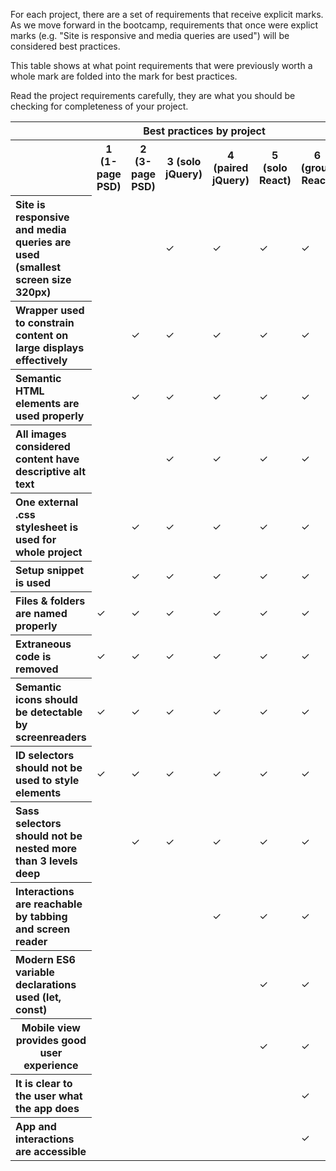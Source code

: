 <!-- Per https://docs.google.com/spreadsheets/d/13YswvGjg_AqMw4sTBTo_Rvbv6GPAGQW12nZAdg9iUrQ/edit#gid=0 -->

For each project, there are a set of requirements that receive explicit marks. As we move forward in the bootcamp, requirements that once were explict marks (e.g. "Site is responsive and media queries are used") will be considered best practices. 

This table shows at what point requirements that were previously worth a whole mark are folded into the mark for best practices.

Read the project requirements carefully, they are what you should be checking for completeness of your project.

<table>
  <tr>
    <th colspan="8">Best practices by project</th>
  </tr>
  <tr>
    <th></th>
    <th>1 (1-page PSD)</th>
    <th>2 (3-page PSD)</th>
    <th>3 (solo jQuery)</th>
    <th>4 (paired jQuery)</th>
    <th>5 (solo React)</th>
    <th>6 (group React)</th>
    <th>7 (portfolio)</th>
  </tr>
  <tr>
    <th align="left">Site is responsive and media queries are used (smallest screen size 320px)</th>
    <td> </td>
    <td> </td>
    <td>✓</td>
    <td>✓</td>
    <td>✓</td>
    <td>✓</td>
    <td>✓</td>
  </tr>
  <tr>
    <th align="left">Wrapper used to constrain content on large displays effectively</th>
    <td> </td>
    <td>✓</td>
    <td>✓</td>
    <td>✓</td>
    <td>✓</td>
    <td>✓</td>
    <td>✓</td>
  </tr>
  <tr>
    <th align="left">Semantic HTML elements are used properly</th>
    <td> </td>
    <td>✓</td>
    <td>✓</td>
    <td>✓</td>
    <td>✓</td>
    <td>✓</td>
    <td>✓</td>
  </tr>
  <tr>
    <th align="left">All images considered content have descriptive alt text</th>
    <td> </td>
    <td> </td>
    <td>✓</td>
    <td>✓</td>
    <td>✓</td>
    <td>✓</td>
    <td>✓</td>
  </tr>
  <tr>
    <th align="left">One external .css stylesheet is used for whole project</th>
    <td> </td>
    <td>✓</td>
    <td>✓</td>
    <td>✓</td>
    <td>✓</td>
    <td>✓</td>
    <td>✓</td>
  </tr>
  <tr>
    <th align="left">Setup snippet is used</th>
    <td> </td>
    <td>✓</td>
    <td>✓</td>
    <td>✓</td>
    <td>✓</td>
    <td>✓</td>
    <td>✓</td>
  </tr>
  <tr>
    <th align="left">Files & folders are named properly</th>
    <td>✓</td>
    <td>✓</td>
    <td>✓</td>
    <td>✓</td>
    <td>✓</td>
    <td>✓</td>
    <td>✓</td>
  </tr>
  <tr>
    <th align="left">Extraneous code is removed</th>
    <td>✓</td>
    <td>✓</td>
    <td>✓</td>
    <td>✓</td>
    <td>✓</td>
    <td>✓</td>
    <td>✓</td>
  </tr>
  <tr>
    <th align="left">Semantic icons should be detectable by screenreaders</th>
    <td>✓</td>
    <td>✓</td>
    <td>✓</td>
    <td>✓</td>
    <td>✓</td>
    <td>✓</td>
    <td>✓</td>
  </tr>
  <tr>
    <th align="left">ID selectors should not be used to style elements</th>
    <td>✓</td>
    <td>✓</td>
    <td>✓</td>
    <td>✓</td>
    <td>✓</td>
    <td>✓</td>
    <td>✓</td>
  </tr>
  <tr>
    <th align="left">Sass selectors should not be nested more than 3 levels deep</th>
    <td> </td>
    <td>✓</td>
    <td>✓</td>
    <td>✓</td>
    <td>✓</td>
    <td>✓</td>
    <td>✓</td>
  </tr>
  <tr>
    <th align="left">Interactions are reachable by tabbing and screen reader</th>
    <td> </td>
    <td> </td>
    <td> </td>
    <td>✓</td>
    <td>✓</td>
    <td>✓</td>
    <td>✓</td>
  </tr>
  <tr>
    <th align="left">Modern ES6 variable declarations used (let, const)</th>
    <td> </td>
    <td> </td>
    <td> </td>
    <td> </td>
    <td>✓</td>
    <td>✓</td>
    <td>✓</td>
  </tr>
  <tr>
    <th>Mobile view provides good user experience</th>
    <td> </td>
    <td> </td>
    <td> </td>
    <td> </td>
    <td>✓</td>
    <td>✓</td>
    <td>✓</td>
  </tr>
  <tr>
    <th align="left">It is clear to the user what the app does</th>
    <td> </td>
    <td> </td>
    <td> </td>
    <td> </td>
    <td> </td>
    <td>✓</td>
    <td> </td>
  </tr>
  <tr>
    <th align="left">App and interactions are accessible</th>
    <td> </td>
    <td> </td>
    <td> </td>
    <td> </td>
    <td> </td>
    <td>✓</td>
    <td> </td>
  </tr>
</table>